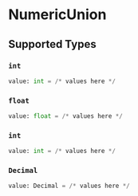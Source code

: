 # NumericUnion


## Supported Types

### `int`

```python
value: int = /* values here */
```

### `float`

```python
value: float = /* values here */
```

### `int`

```python
value: int = /* values here */
```

### `Decimal`

```python
value: Decimal = /* values here */
```

